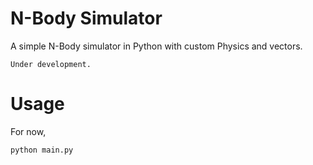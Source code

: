 # N-Body Simulator 
A simple N-Body simulator in Python with custom Physics and vectors.

`Under development.`

# Usage

For now,
```
python main.py
```